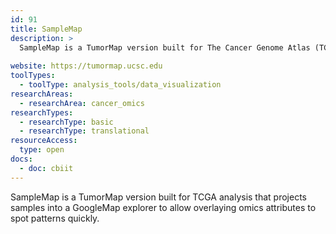 ```yaml
---
id: 91
title: SampleMap
description: >
  SampleMap is a TumorMap version built for The Cancer Genome Atlas (TCGA) analysis that projects samples into a GoogleMap explorer to allow overlaying omics attributes to spot patterns quickly. 
  
website: https://tumormap.ucsc.edu
toolTypes:
  - toolType: analysis_tools/data_visualization
researchAreas:
  - researchArea: cancer_omics
researchTypes:
  - researchType: basic
  - researchType: translational
resourceAccess:
  type: open
docs:
  - doc: cbiit
---
```

SampleMap is a TumorMap version built for TCGA analysis that projects samples into a GoogleMap explorer to allow overlaying omics attributes to spot patterns quickly.